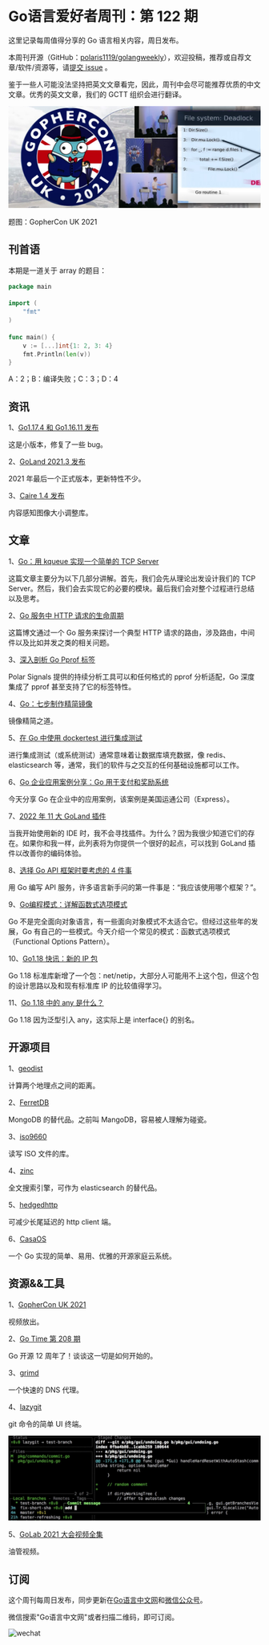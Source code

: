 # Go语言爱好者周刊：第 122 期

这里记录每周值得分享的 Go 语言相关内容，周日发布。

本周刊开源（GitHub：[polaris1119/golangweekly](https://github.com/polaris1119/golangweekly)），欢迎投稿，推荐或自荐文章/软件/资源等，请[提交 issue](https://github.com/polaris1119/golangweekly/issues) 。

鉴于一些人可能没法坚持把英文文章看完，因此，周刊中会尽可能推荐优质的中文文章。优秀的英文文章，我们的 GCTT 组织会进行翻译。

![](imgs/issue122/cover.jpg)

题图：GopherCon UK 2021

## 刊首语

本期是一道关于 array 的题目：

```go
package main

import (
	"fmt"
)

func main() {
	v := [...]int{1: 2, 3: 4}
	fmt.Println(len(v))
}
```

A：2；B：编译失败；C：3；D：4

## 资讯

1、[Go1.17.4 和 Go1.16.11 发布](https://mp.weixin.qq.com/s/5XM_YLe5Q6sz7G_zBtH-Sg)

这是小版本，修复了一些 bug。

2、[GoLand 2021.3 发布](https://mp.weixin.qq.com/s/NFPv4OKMAgHeD_NXVX0kgg)

2021 年最后一个正式版本，更新特性不少。

3、[Caire 1.4 发布](https://github.com/esimov/caire)

内容感知图像大小调整库。

## 文章

1、[Go：用 kqueue 实现一个简单的 TCP Server](https://mp.weixin.qq.com/s/LbaWZCZzlHsxcpc8FHrKGQ)

这篇文章主要分为以下几部分讲解。首先，我们会先从理论出发设计我们的 TCP Server。然后，我们会去实现它的必要的模块。最后我们会对整个过程进行总结以及思考。

2、[Go 服务中 HTTP 请求的生命周期](https://mp.weixin.qq.com/s/8j-hzmxs9NlaPDptldHJDg)

这篇博文通过一个 Go 服务来探讨一个典型 HTTP 请求的路由，涉及路由，中间件以及比如并发之类的相关问题。

3、[深入剖析 Go Pprof 标签](https://mp.weixin.qq.com/s/HfH3y3ik884nshLKnQW0Ew)

Polar Signals 提供的持续分析工具可以和任何格式的 pprof 分析适配，Go 深度集成了 pprof 甚至支持了它的标签特性。

4、[Go：七步制作精简镜像](https://mp.weixin.qq.com/s/c3-6AOFwOMRuG9ubT8eq0A)

镜像精简之道。

5、[在 Go 中使用 dockertest 进行集成测试](https://mp.weixin.qq.com/s/-nytxEAtHn9mDCq2IhmEoQ)

进行集成测试（或系统测试）通常意味着让数据库填充数据，像 redis、elasticsearch 等，通常，我们的软件与之交互的任何基础设施都可以工作。

6、[Go 企业应用案例分享：Go 用于支付和奖励系统](https://mp.weixin.qq.com/s/XkWCAlNpXqalOIfIAhUdlQ)

今天分享 Go 在企业中的应用案例，该案例是美国运通公司（Express）。

7、[2022 年 11 大 GoLand 插件](https://mp.weixin.qq.com/s/EfAihOWYMJ8yfCAz_HN_rg)

当我开始使用新的 IDE 时，我不会寻找插件。为什么？因为我很少知道它们的存在。如果你和我一样，此列表将为你提供一个很好的起点，可以找到 GoLand 插件以改善你的编码体验。

8、[选择 Go API 框架时要考虑的 4 件事](https://mp.weixin.qq.com/s/bgK6P9TgCX-osZncxsrK9Q)

用 Go 编写 API 服务，许多语言新手问的第一件事是：“我应该使用哪个框架？”。

9、[Go编程模式：详解函数式选项模式](https://mp.weixin.qq.com/s/B-HZu1oZGseaOuNUznjJFA)

Go 不是完全面向对象语言，有一些面向对象模式不太适合它。但经过这些年的发展，Go 有自己的一些模式。今天介绍一个常见的模式：函数式选项模式（Functional Options Pattern）。

10、[Go1.18 快讯：新的 IP 包](https://mp.weixin.qq.com/s/c-J82hBp-RzyF8VRtmriFg)

Go 1.18 标准库新增了一个包：net/netip，大部分人可能用不上这个包，但这个包的设计思路以及和现有标准库 IP 的比较值得学习。

11、[Go 1.18 中的 any 是什么？](https://mp.weixin.qq.com/s/uhcnnrnkqUsFOcZHILETLA)

Go 1.18 因为泛型引入 any，这实际上是 interface{} 的别名。

## 开源项目

1、[geodist](https://github.com/jftuga/geodist)

计算两个地理点之间的距离。

2、[FerretDB](https://github.com/FerretDB/FerretDB)

MongoDB 的替代品。之前叫 MangoDB，容易被人理解为碰瓷。

3、[iso9660](https://github.com/kdomanski/iso9660)

读写 ISO 文件的库。

4、[zinc](https://github.com/prabhatsharma/zinc)

全文搜索引擎，可作为 elasticsearch 的替代品。

5、[hedgedhttp](https://github.com/cristalhq/hedgedhttp)

可减少长尾延迟的 http client 端。

6、[CasaOS](https://github.com/IceWhaleTech/CasaOS)

一个 Go 实现的简单、易用、优雅的开源家庭云系统。

## 资源&&工具

1、[GopherCon UK 2021](https://www.youtube.com/playlist?list=PLDWZ5uzn69ex0U5MmbKWorsTuVBgUePxw#gophercon2021uk)

视频放出。

2、[Go Time 第 208 期](https://changelog.com/gotime/208)

Go 开源 12 周年了！谈谈这一切是如何开始的。

3、[grimd](https://github.com/looterz/grimd)

一个快速的 DNS 代理。

4、[lazygit](https://github.com/jesseduffield/lazygit)

git 命令的简单 UI 终端。

![](imgs/issue122/lazygit.jpg)

5、[GoLab 2021 大会视频全集](https://www.youtube.com/watch?v=2FzW6QLrm2s&list=PLGN1AjiJJv0noFge_-nKu95N5Zd1nHpur)

油管视频。

## 订阅

这个周刊每周日发布，同步更新在[Go语言中文网](https://studygolang.com/go/weekly)和[微信公众号](https://weixin.sogou.com/weixin?query=Go%E8%AF%AD%E8%A8%80%E4%B8%AD%E6%96%87%E7%BD%91)。

微信搜索"Go语言中文网"或者扫描二维码，即可订阅。

![wechat](imgs/wechat.png)
